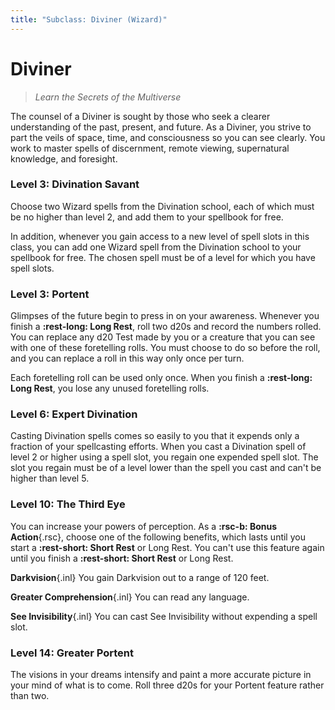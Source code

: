 ```yaml
---
title: "Subclass: Diviner (Wizard)"
---
```


<p style="display:none">
Learn the Secrets of the Multiverse
</p>

# Diviner

> *Learn the Secrets of the Multiverse*

The counsel of a Diviner is sought by those who seek a clearer understanding of the past, present, and future. As a Diviner, you strive to part the veils of space, time, and consciousness so you can see clearly. You work to master spells of discernment, remote viewing, supernatural knowledge, and foresight.

### Level 3: Divination Savant

Choose two Wizard spells from the Divination school, each of which must be no higher than level 2, and add them to your spellbook for free.

In addition, whenever you gain access to a new level of spell slots in this class, you can add one Wizard spell from the Divination school to your spellbook for free. The chosen spell must be of a level for which you have spell slots.
 
### Level 3: Portent

Glimpses of the future begin to press in on your awareness. Whenever you finish a **:rest-long: Long Rest**, roll two d20s and record the numbers rolled. You can replace any d20 Test made by you or a creature that you can see with one of these foretelling rolls. You must choose to do so before the roll, and you can replace a roll in this way only once per turn.

Each foretelling roll can be used only once. When you finish a **:rest-long: Long Rest**, you lose any unused foretelling rolls.

### Level 6: Expert Divination

Casting Divination spells comes so easily to you that it expends only a fraction of your spellcasting efforts. When you cast a Divination spell of level 2 or higher using a spell slot, you regain one expended spell slot. The slot you regain must be of a level lower than the spell you cast and can't be higher than level 5.

### Level 10: The Third Eye

You can increase your powers of perception. As a **:rsc-b: Bonus Action**{.rsc}, choose one of the following benefits, which lasts until you start a **:rest-short: Short Rest** or Long Rest. You can't use this feature again until you finish a **:rest-short: Short Rest** or Long Rest.

**Darkvision**{.inl} You gain Darkvision out to a range of 120 feet.

**Greater Comprehension**{.inl} You can read any language.

**See Invisibility**{.inl} You can cast See Invisibility without expending a spell slot.

### Level 14: Greater Portent

The visions in your dreams intensify and paint a more accurate picture in your mind of what is to come. Roll three d20s for your Portent feature rather than two.
